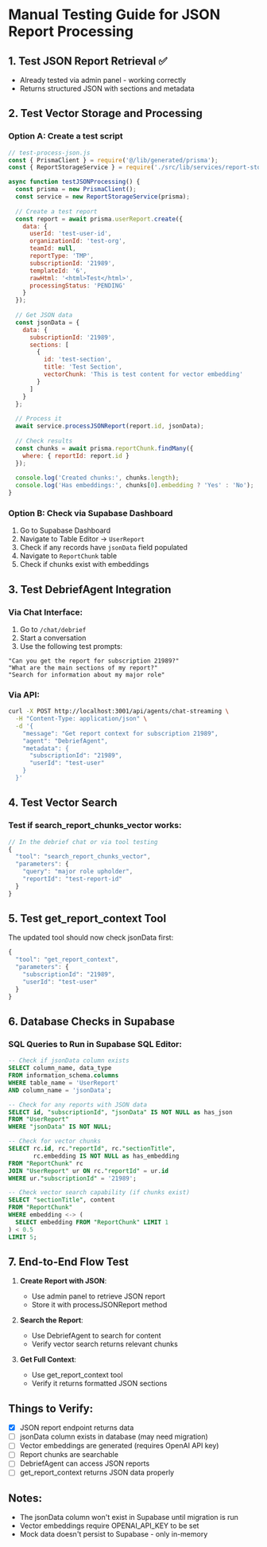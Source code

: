 # Manual Testing Guide for JSON Report Processing

## 1. Test JSON Report Retrieval ✅
- Already tested via admin panel - working correctly
- Returns structured JSON with sections and metadata

## 2. Test Vector Storage and Processing

### Option A: Create a test script
```javascript
// test-process-json.js
const { PrismaClient } = require('@/lib/generated/prisma');
const { ReportStorageService } = require('./src/lib/services/report-storage/report-storage.service');

async function testJSONProcessing() {
  const prisma = new PrismaClient();
  const service = new ReportStorageService(prisma);
  
  // Create a test report
  const report = await prisma.userReport.create({
    data: {
      userId: 'test-user-id',
      organizationId: 'test-org',
      teamId: null,
      reportType: 'TMP',
      subscriptionId: '21989',
      templateId: '6',
      rawHtml: '<html>Test</html>',
      processingStatus: 'PENDING'
    }
  });
  
  // Get JSON data
  const jsonData = {
    data: {
      subscriptionId: '21989',
      sections: [
        {
          id: 'test-section',
          title: 'Test Section',
          vectorChunk: 'This is test content for vector embedding'
        }
      ]
    }
  };
  
  // Process it
  await service.processJSONReport(report.id, jsonData);
  
  // Check results
  const chunks = await prisma.reportChunk.findMany({
    where: { reportId: report.id }
  });
  
  console.log('Created chunks:', chunks.length);
  console.log('Has embeddings:', chunks[0].embedding ? 'Yes' : 'No');
}
```

### Option B: Check via Supabase Dashboard
1. Go to Supabase Dashboard
2. Navigate to Table Editor → `UserReport`
3. Check if any records have `jsonData` field populated
4. Navigate to `ReportChunk` table
5. Check if chunks exist with embeddings

## 3. Test DebriefAgent Integration

### Via Chat Interface:
1. Go to `/chat/debrief` 
2. Start a conversation
3. Use the following test prompts:

```
"Can you get the report for subscription 21989?"
"What are the main sections of my report?"
"Search for information about my major role"
```

### Via API:
```bash
curl -X POST http://localhost:3001/api/agents/chat-streaming \
  -H "Content-Type: application/json" \
  -d '{
    "message": "Get report context for subscription 21989",
    "agent": "DebriefAgent",
    "metadata": {
      "subscriptionId": "21989",
      "userId": "test-user"
    }
  }'
```

## 4. Test Vector Search

### Test if search_report_chunks_vector works:
```javascript
// In the debrief chat or via tool testing
{
  "tool": "search_report_chunks_vector",
  "parameters": {
    "query": "major role upholder",
    "reportId": "test-report-id"
  }
}
```

## 5. Test get_report_context Tool

The updated tool should now check jsonData first:
```javascript
{
  "tool": "get_report_context",
  "parameters": {
    "subscriptionId": "21989",
    "userId": "test-user"
  }
}
```

## 6. Database Checks in Supabase

### SQL Queries to Run in Supabase SQL Editor:

```sql
-- Check if jsonData column exists
SELECT column_name, data_type 
FROM information_schema.columns 
WHERE table_name = 'UserReport' 
AND column_name = 'jsonData';

-- Check for any reports with JSON data
SELECT id, "subscriptionId", "jsonData" IS NOT NULL as has_json 
FROM "UserReport" 
WHERE "jsonData" IS NOT NULL;

-- Check for vector chunks
SELECT rc.id, rc."reportId", rc."sectionTitle", 
       rc.embedding IS NOT NULL as has_embedding
FROM "ReportChunk" rc
JOIN "UserReport" ur ON rc."reportId" = ur.id
WHERE ur."subscriptionId" = '21989';

-- Check vector search capability (if chunks exist)
SELECT "sectionTitle", content
FROM "ReportChunk"
WHERE embedding <-> (
  SELECT embedding FROM "ReportChunk" LIMIT 1
) < 0.5
LIMIT 5;
```

## 7. End-to-End Flow Test

1. **Create Report with JSON**:
   - Use admin panel to retrieve JSON report
   - Store it with processJSONReport method
   
2. **Search the Report**:
   - Use DebriefAgent to search for content
   - Verify vector search returns relevant chunks
   
3. **Get Full Context**:
   - Use get_report_context tool
   - Verify it returns formatted JSON sections

## Things to Verify:

- [x] JSON report endpoint returns data
- [ ] jsonData column exists in database (may need migration)
- [ ] Vector embeddings are generated (requires OpenAI API key)
- [ ] Report chunks are searchable
- [ ] DebriefAgent can access JSON reports
- [ ] get_report_context returns JSON data properly

## Notes:
- The jsonData column won't exist in Supabase until migration is run
- Vector embeddings require OPENAI_API_KEY to be set
- Mock data doesn't persist to Supabase - only in-memory